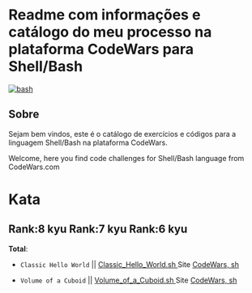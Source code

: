 # Readme com informações e catálogo do meu processo na plataforma CodeWars para Shell/Bash

<a href="https://www.codewars.com/users/arthurdduarte" target="_blank" rel="noreferrer"> <img src="https://www.codewars.com/users/arthurdduarte/badges/small" alt="bash"/> </a>

## Sobre
Sejam bem vindos, este é o catálogo de exercícios e códigos para a linguagem Shell/Bash na plataforma CodeWars.

Welcome, here you find code challenges for Shell/Bash language from CodeWars.com

# Kata
## Rank:8 kyu  Rank:7 kyu  Rank:6 kyu   
**Total**: 

* `Classic Hello World` || [  Classic_Hello_World.sh  ](https://github.com/arthurddduarte86/CodeWars-sh/blob/main/Code-Py/Classic_Hello_World.py)  Site [CodeWars, sh  ](https://www.codewars.com/kata/57036f007fd72e3b77000023/train/shell)

* `Volume of a Cuboid` || [  Volume_of_a_Cuboid.sh  ](https://github.com/arthurddduarte86/CodeWars-sh/blob/main/Code-Py/Volume_of_a_Cuboid.py)  Site [CodeWars, sh  ](https://www.codewars.com/kata/58261acb22be6e2ed800003a/train/shell)

